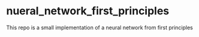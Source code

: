 # nueral_network_first_principles
This repo is a small implementation of a neural network from first principles
